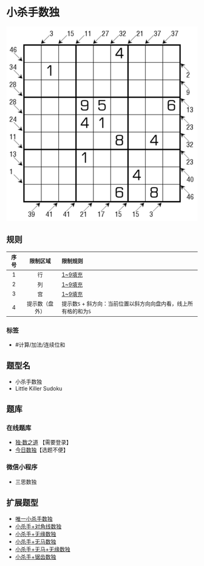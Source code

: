 # 小杀手数独
<!-- START doctoc generated TOC please keep comment here to allow auto update -->
<!-- DON'T EDIT THIS SECTION, INSTEAD RE-RUN doctoc TO UPDATE -->

<!-- END doctoc generated TOC please keep comment here to allow auto update -->

![题](../../../../images/sudoku/小杀手数独.png)

## 规则

| 序号  |  限制区域   | 限制规则                                  |
|:---:|:-------:|:--------------------------------------|
|  1  |    行    | [1~9填充]                               |
|  2  |    列    | [1~9填充]                               |
|  3  |    宫    | [1~9填充]                               |
|  4  | 提示数（盘外） | 提示数`S` + 斜方向：当前位置以斜方向向盘内看，线上所有格的和为`S` |

### 标签

- #计算/加法/连续位和

## 题型名

- 小杀手数独
- Little Killer Sudoku

## 题库

### 在线题库

- [独·数之道](http://www.sudokufans.org.cn/lx/game.index.php?type=skiller) 【需要登录】
- [今日数独]【选题不便】

### 微信小程序

- 三思数独

## 扩展题型

- [唯一小杀手数独](./唯一小杀手数独.md)
- [小杀手+对角线数独](../../混合类/小杀手+对角线数独.md)
- [小杀手+无缘数独](../../混合类/小杀手+无缘数独.md)
- [小杀手+无马数独](../../混合类/小杀手+无马数独.md)
- [小杀手+无马+无缘数独](../../混合类/小杀手+无马+无缘数独.md)
- [小杀手+锯齿数独](../../混合类/小杀手+锯齿数独.md)

[1~9填充]: ../../../../rules/rules.md#1to9填充

[今日数独]: https://cn.sudoku.today/g-little-killer-sudoku/
